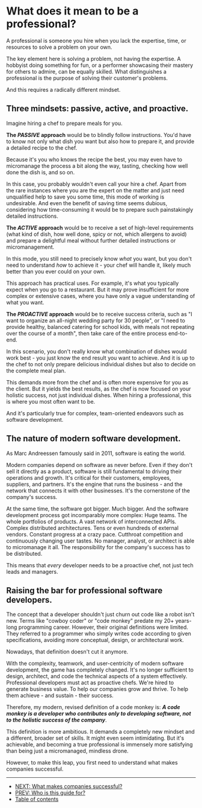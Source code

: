 # What does it mean to be a professional?

A professional is someone you hire when you lack the expertise, time, or resources to solve a problem on your own.

The key element here is solving a problem, not having the expertise. A hobbyist doing something for fun, or a performer showcasing their mastery for others to admire, can be equally skilled. What distinguishes a professional is the purpose of solving their customer's problems.

And this requires a radically different mindset.

## Three mindsets: passive, active, and proactive.

Imagine hiring a chef to prepare meals for you.

**The _PASSIVE_ approach** would be to blindly follow instructions. You'd have to know not only what dish you want but also how to prepare it, and provide a detailed recipe to the chef.

Because it's you who knows the recipe the best, you may even have to micromanage the process a bit along the way, tasting, checking how well done the dish is, and so on.

In this case, you probably wouldn't even call your hire a chef. Apart from the rare instances where you are the expert on the matter and just need unqualified help to save you some time, this mode of working is undesirable. And even the benefit of saving time seems dubious, considering how time-consuming it would be to prepare such painstakingly detailed instructions.

**The _ACTIVE_ approach** would be to receive a set of high-level requirements (what kind of dish, how well done, spicy or not, which allergens to avoid) and prepare a delightful meal without further detailed instructions or micromanagement.

In this mode, you still need to precisely know _what_ you want, but you don't need to understand _how_ to achieve it - your chef will handle it, likely much better than you ever could on your own.

This approach has practical uses. For example, it's what you typically expect when you go to a restaurant. But it may prove insufficient for more complex or extensive cases, where you have only a vague understanding of what you want.

**The _PROACTIVE_ approach** would be to receive success criteria, such as "I want to organize an all-night wedding party for 30 people", or "I need to provide healthy, balanced catering for school kids, with meals not repeating over the course of a month", then take care of the entire process end-to-end.

In this scenario, you don't really know what combination of dishes would work best - you just know the end result you want to achieve. And it is up to the chef to not only prepare delicious individual dishes but also to decide on the complete meal plan.

This demands more from the chef and is often more expensive for you as the client. But it yields the best results, as the chef is now focused on your holistic success, not just individual dishes. When hiring a professional, this is where you most often want to be.

And it's particularly true for complex, team-oriented endeavors such as software development.

## The nature of modern software development.

As Marc Andreessen famously said in 2011, software is eating the world.

Modern companies depend on software as never before. Even if they don't sell it directly as a product, software is still fundamental to driving their operations and growth. It's critical for their customers, employees, suppliers, and partners. It's the engine that runs the business - and the network that connects it with other businesses. It's the cornerstone of the company's success.

At the same time, the software got bigger. Much bigger. And the software development process got incomparably more complex: Huge teams. The whole portfolios of products. A vast network of interconnected APIs. Complex distributed architectures. Tens or even hundreds of external vendors. Constant progress at a crazy pace. Cutthroat competition and continuously changing user tastes. No manager, analyst, or architect is able to micromanage it all. The responsibility for the company's success has to be distributed.

This means that _every_ developer needs to be a proactive chef, not just tech leads and managers.

## Raising the bar for professional software developers.

The concept that a developer shouldn't just churn out code like a robot isn't new. Terms like "cowboy coder" or "code monkey" predate my 20+ years-long programming career. However, their original definitions were limited. They referred to a programmer who simply writes code according to given specifications, avoiding more conceptual, design, or architectural work.

Nowadays, that definition doesn't cut it anymore.

With the complexity, teamwork, and user-centricity of modern software development, the game has completely changed. It's no longer sufficient to design, architect, and code the technical aspects of a system effectively. Professional developers must act as proactive chefs. We're hired to generate business value. To help our companies grow and thrive. To help them achieve - and sustain - their success.

Therefore, my modern, revised definition of a code monkey is: _**A code monkey is a developer who contributes only to developing software, not to the holistic success of the company**_.

This definition is more ambitious. It demands a completely new mindset and a different, broader set of skills. It might even seem intimidating. But it's achievable, and becoming a true professional is immensely more satisfying than being just a micromanaged, mindless drone.

However, to make this leap, you first need to understand what makes companies successful.

---

* [NEXT: What makes companies successful?](chapter_02.md)
* [PREV: Who is this guide for?](who_is_it_for.md)
* [Table of contents](https://github.com/FromTheTrenches/DevGuide#-chapter-1-what-does-it-mean-to-be-a-professional)
